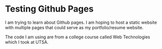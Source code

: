 # Testing Github Pages

I am trying to learn about Github pages. I am hoping to host a static website with multiple pages that could serve as my portfolio/resume website. 

The code I am using are from a college course called Web Technologies which I took at UTSA.
